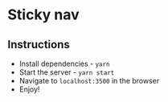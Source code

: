 # Sticky nav

## Instructions
* Install dependencies - `yarn`
* Start the server - `yarn start`
* Navigate to `localhost:3500` in the browser
* Enjoy!


